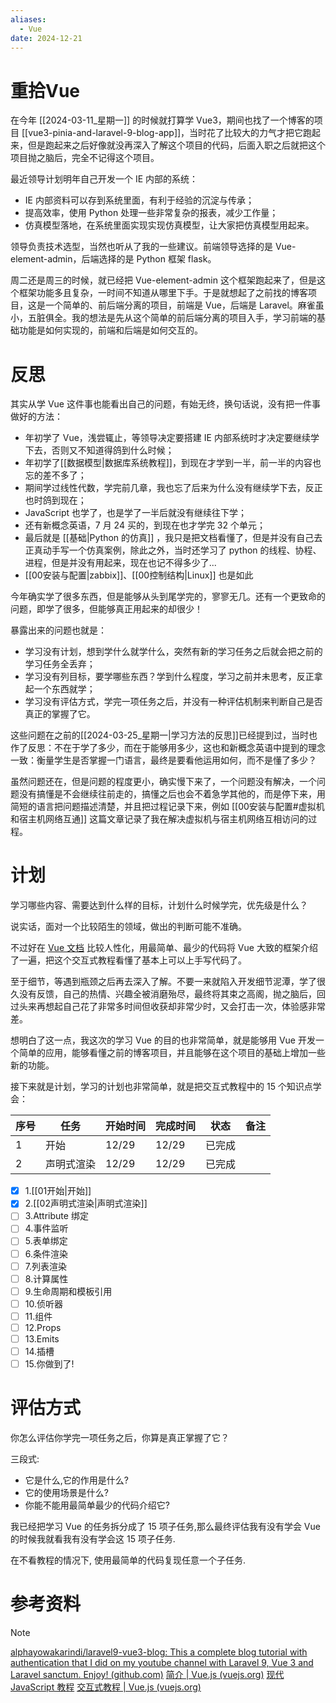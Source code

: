 ```yaml
---
aliases:
  - Vue
date: 2024-12-21
---
```


# 重拾Vue

在今年 [[2024-03-11_星期一]] 的时候就打算学 Vue3，期间也找了一个博客的项目 [[vue3-pinia-and-laravel-9-blog-app]]，当时花了比较大的力气才把它跑起来，但是跑起来之后好像就没再深入了解这个项目的代码，后面入职之后就把这个项目抛之脑后，完全不记得这个项目。

最近领导计划明年自己开发一个 IE 内部的系统：

- IE 内部资料可以存到系统里面，有利于经验的沉淀与传承；
- 提高效率，使用 Python 处理一些非常复杂的报表，减少工作量；
- 仿真模型落地，在系统里面实现实现仿真模型，让大家把仿真模型用起来。

领导负责技术选型，当然也听从了我的一些建议。前端领导选择的是 Vue-element-admin，后端选择的是 Python 框架 flask。

周二还是周三的时候，就已经把 Vue-element-admin 这个框架跑起来了，但是这个框架功能多且复杂，一时间不知道从哪里下手。于是就想起了之前找的博客项目，这是一个简单的、前后端分离的项目，前端是 Vue，后端是 Laravel。麻雀虽小，五脏俱全。我的想法是先从这个简单的前后端分离的项目入手，学习前端的基础功能是如何实现的，前端和后端是如何交互的。

# 反思

其实从学 Vue 这件事也能看出自己的问题，有始无终，换句话说，没有把一件事做好的方法：

- 年初学了 Vue，浅尝辄止，等领导决定要搭建 IE 内部系统时才决定要继续学下去，否则又不知道得鸽到什么时候；
- 年初学了[[数据模型|数据库系统教程]]，到现在才学到一半，前一半的内容也忘的差不多了；
- 期间学过线性代数，学完前几章，我也忘了后来为什么没有继续学下去，反正也时鸽到现在；
- JavaScript 也学了，也是学了一半后就没有继续往下学；
- 还有新概念英语，7 月 24 买的，到现在也才学完 32 个单元；
- 最后就是 [[基础|Python 的仿真]] ，我只是把文档看懂了，但是并没有自己去正真动手写一个仿真案例，除此之外，当时还学习了 python 的线程、协程、进程，但是并没有用起来，现在也记不得多少了...
- [[00安装与配置|zabbix]]、[[00控制结构|Linux]] 也是如此

今年确实学了很多东西，但是能够从头到尾学完的，寥寥无几。还有一个更致命的问题，即学了很多，但能够真正用起来的却很少！

暴露出来的问题也就是：

- 学习没有计划，想到学什么就学什么，突然有新的学习任务之后就会把之前的学习任务全丢弃；
- 学习没有列目标，要学哪些东西？学到什么程度，学习之前并未思考，反正拿起一个东西就学；
- 学习没有评估方式，学完一项任务之后，并没有一种评估机制来判断自己是否真正的掌握了它。

这些问题在之前的[[2024-03-25_星期一|学习方法的反思]]已经提到过，当时也作了反思：不在于学了多少，而在于能够用多少，这也和新概念英语中提到的理念一致：衡量学生是否掌握一门语言，最终是要看他运用如何，而不是懂了多少？

虽然问题还在，但是问题的程度更小，确实慢下来了，一个问题没有解决，一个问题没有搞懂是不会继续往前走的，搞懂之后也会不着急学其他的，而是停下来，用简短的语言把问题描述清楚，并且把过程记录下来，例如 [[00安装与配置#虚拟机和宿主机网络互通]] 这篇文章记录了我在解决虚拟机与宿主机网络互相访问的过程。

# 计划

学习哪些内容、需要达到什么样的目标，计划什么时候学完，优先级是什么？

说实话，面对一个比较陌生的领域，做出的判断可能不准确。

不过好在 [Vue 文档](https://cn.vuejs.org/tutorial/#step-15) 比较人性化，用最简单、最少的代码将 Vue 大致的框架介绍了一遍，把这个交互式教程看懂了基本上可以上手写代码了。

至于细节，等遇到瓶颈之后再去深入了解。不要一来就陷入开发细节泥潭，学了很久没有反馈，自己的热情、兴趣全被消磨殆尽，最终将其束之高阁，抛之脑后，回过头来再想起自己花了非常多时间但收获却非常少时，又会打击一次，体验感非常差。

想明白了这一点，我这次的学习 Vue 的目的也非常简单，就是能够用 Vue 开发一个简单的应用，能够看懂之前的博客项目，并且能够在这个项目的基础上增加一些新的功能。

接下来就是计划，学习的计划也非常简单，就是把交互式教程中的 15 个知识点学会：


| 序号 | 任务       | 开始时间 | 完成时间 | 状态   | 备注 |
| ---- | ---------- | -------- | -------- | ------ | ---- |
| 1    | 开始       | 12/29    | 12/29    | 已完成 |      |
| 2    | 声明式渲染 | 12/29    | 12/29    | 已完成 |      |


- [x] 1.[[01开始|开始]]
- [x] 2.[[02声明式渲染|声明式渲染]]
- [ ] 3.Attribute 绑定
- [ ] 4.事件监听
- [ ] 5.表单绑定
- [ ] 6.条件渲染
- [ ] 7.列表渲染
- [ ] 8.计算属性
- [ ] 9.生命周期和模板引用
- [ ] 10.侦听器
- [ ] 11.组件
- [ ] 12.Props
- [ ] 13.Emits
- [ ] 14.插槽
- [ ] 15.你做到了!

# 评估方式

你怎么评估你学完一项任务之后，你算是真正掌握了它？

三段式:

- 它是什么,它的作用是什么?
- 它的使用场景是什么?
- 你能不能用最简单最少的代码介绍它?

我已经把学习 Vue 的任务拆分成了 15 项子任务,那么最终评估我有没有学会 Vue 的时候我就看我有没有学会这 15 项子任务.

在不看教程的情况下, 使用最简单的代码复现任意一个子任务.

# 参考资料

> [!note]
> [alphayowakarindi/laravel9-vue3-blog: This a complete blog tutorial with authentication that I did on my youtube channel with Laravel 9, Vue 3 and Laravel sanctum. Enjoy! (github.com)](https://github.com/alphayowakarindi/laravel9-vue3-blog/tree/main)
> [简介 | Vue.js (vuejs.org)](https://cn.vuejs.org/guide/introduction.html)
> [现代 JavaScript 教程](https://zh.javascript.info/)
> [交互式教程 | Vue.js (vuejs.org)](https://cn.vuejs.org/tutorial/#step-2)